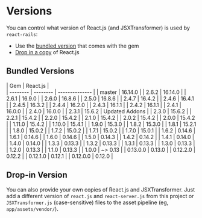 # Versions

You can control what version of React.js (and JSXTransformer) is used by `react-rails`:

- Use the [bundled version](#bundled-versions) that comes with the gem
- [Drop in a copy](#drop-in-version) of React.js

## Bundled Versions

| Gem      | React.js |                
| -------- | -------- | -------------- |
| master   | 16.14.0  |
| 2.6.2    | 16.14.0  |
| 2.6.1    | 16.9.0   |
| 2.6.0    | 16.8.6   |
| 2.5.0    | 16.8.6   |
| 2.4.7    | 16.4.2   |
| 2.4.6    | 16.4.1   |
| 2.4.5    | 16.3.2   |
| 2.4.4    | 16.2.0   |
| 2.4.3    | 16.1.1   |
| 2.4.2    | 16.1.1   |
| 2.4.1    | 16.0.0   |
| 2.4.0    | 16.0.0   |
| 2.3.1    | 15.6.2   | Updated Addons |
| 2.3.0    | 15.6.2   |
| 2.2.1    | 15.4.2   |
| 2.2.0    | 15.4.2   |
| 2.1.0    | 15.4.2   |
| 2.0.2    | 15.4.2   |
| 2.0.0    | 15.4.2   |
| 1.11.0   | 15.4.2   |
| 1.10.0   | 15.4.1   |
| 1.9.0    | 15.3.0   |
| 1.8.2    | 15.3.0   |
| 1.8.1    | 15.2.1   |
| 1.8.0    | 15.0.2   |
| 1.7.2    | 15.0.2   |
| 1.7.1    | 15.0.2   |
| 1.7.0    | 15.0.1   |
| 1.6.2    | 0.14.6   |
| 1.6.1    | 0.14.6   |
| 1.6.0    | 0.14.6   |
| 1.5.0    | 0.14.3   |
| 1.4.2    | 0.14.2   |
| 1.4.1    | 0.14.0   |
| 1.4.0    | 0.14.0   |
| 1.3.3    | 0.13.3   |
| 1.3.2    | 0.13.3   |
| 1.3.1    | 0.13.3   |
| 1.3.0    | 0.13.3   |
| 1.2.0    | 0.13.3   |
| 1.1.0    | 0.13.3   |
| 1.0.0    | ~> 0.13  |
| 0.13.0.0 | 0.13.0   |
| 0.12.2.0 | 0.12.2   |
| 0.12.1.0 | 0.12.1   |
| 0.12.0.0 | 0.12.0   |

## Drop-in Version

You can also provide your own copies of React.js and JSXTransformer. Just add a different version of `react.js` and `react-server.js` from this project or `JSXTransformer.js` (case-sensitive) files to the asset pipeline (eg, `app/assets/vendor/`).
